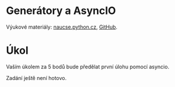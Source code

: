 Generátory a AsyncIO
====================

Výukové materiály:
[naucse.python.cz](http://naucse.python.cz/2017/mipyt-zima/intro/async/),
[GitHub](https://github.com/pyvec/naucse.python.cz/tree/master/lessons/intro/async).

Úkol
====

Vaším úkolem za 5 bodů bude předělat první úlohu pomocí asyncio.

Zadání ještě není hotovo.
